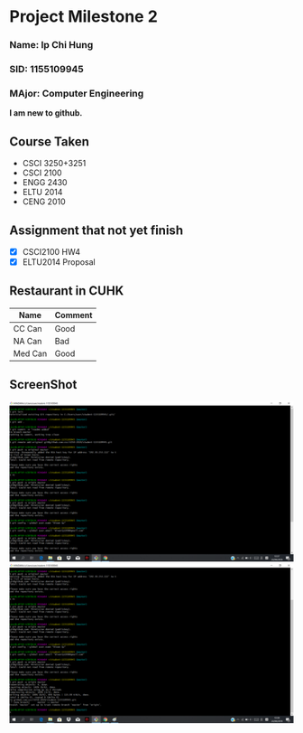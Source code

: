 # Project Milestone 2

### Name:  Ip Chi Hung
### SID:   1155109945
### MAjor: Computer Engineering

****I am new to github.****

## Course Taken

* CSCI 3250+3251
* CSCI 2100
* ENGG 2430
* ELTU 2014
* CENG 2010

## Assignment that not yet finish

- [x] CSCI2100 HW4
- [x] ELTU2014 Proposal

## Restaurant in CUHK

Name | Comment
---- | ----
CC Can | Good
NA Can | Bad
Med Can | Good

## ScreenShot

![screenshot1](ss1.PNG)
![screenshot2](ss2.PNG)
